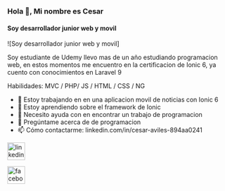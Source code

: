 ### Hola 👋, Mi nombre es Cesar
#### Soy desarrollador junior web y movil
![Soy desarrollador junior web y movil]

Soy estudiante de Udemy llevo mas de un año estudiando programacion web, en estos momentos me encuentro en la certificacion de Ionic 6, ya cuento con conocimientos en Laravel 9

Habilidades: MVC / PHP/ JS / HTML / CSS / NG

- 🔭 Estoy trabajando en en una aplicacion movil de noticias con Ionic 6 
- 🌱 Estoy aprendiendo sobre el framework de Ionic 
- 🤔 Necesito ayuda con en encontrar un trabajo de programacion 
- 💬 Pregúntame acerca de de programacion 
- 📫 Cómo contactarme: linkedin.com/in/cesar-aviles-894aa0241 


[<img src='https://cdn.jsdelivr.net/npm/simple-icons@3.0.1/icons/linkedin.svg' alt='linkedin' height='40'>](https://www.linkedin.com/in/linkedin.com/in/cesar-aviles-894aa0241/)


[<img src='https://cdn.jsdelivr.net/npm/simple-icons@3.0.1/icons/facebook.svg' alt='facebook' height='40'>](https://www.facebook.com/https://www.facebook.com/profile.php?id=100007053854670)  

